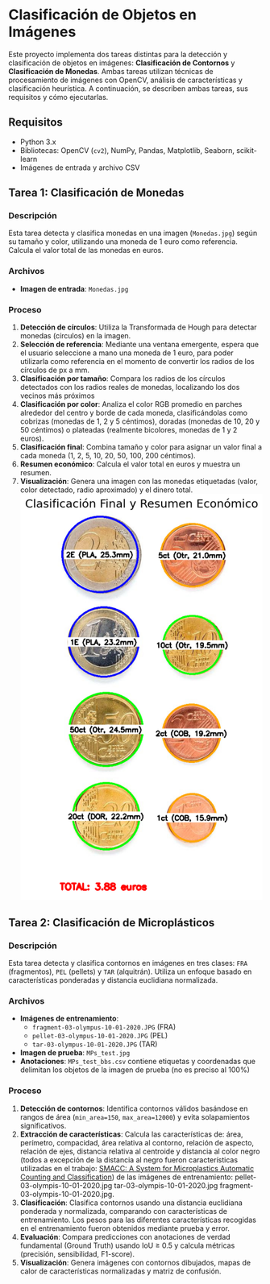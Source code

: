 # Clasificación de Objetos en Imágenes

Este proyecto implementa dos tareas distintas para la detección y clasificación de objetos en imágenes: **Clasificación de Contornos** y **Clasificación de Monedas**. Ambas tareas utilizan técnicas de procesamiento de imágenes con OpenCV, análisis de características y clasificación heurística. A continuación, se describen ambas tareas, sus requisitos y cómo ejecutarlas.

## Requisitos
- Python 3.x
- Bibliotecas: OpenCV (`cv2`), NumPy, Pandas, Matplotlib, Seaborn, scikit-learn
- Imágenes de entrada y archivo CSV

## Tarea 1: Clasificación de Monedas
### Descripción
Esta tarea detecta y clasifica monedas en una imagen (`Monedas.jpg`) según su tamaño y color, utilizando una moneda de 1 euro como referencia. Calcula el valor total de las monedas en euros.

### Archivos
- **Imagen de entrada**: `Monedas.jpg`

### Proceso
1. **Detección de círculos**: Utiliza la Transformada de Hough para detectar monedas (círculos) en la imagen.
2. **Selección de referencia**: Mediante una ventana emergente, espera que el usuario seleccione a mano una moneda de 1 euro, para poder utilizarla como referencia en el momento de convertir los radios de los círculos de px a mm.
3. **Clasificación por tamaño**: Compara los radios de los círculos detectados con los radios reales de monedas, localizando los dos vecinos más próximos
4. **Clasificación por color**: Analiza el color RGB promedio en parches alrededor del centro y borde de cada moneda, clasificándolas como cobrizas (monedas de 1, 2 y 5 céntimos), doradas (monedas de 10, 20 y 50 céntimos) o plateadas (realmente bicolores, monedas de 1 y 2 euros).
5. **Clasificación final**: Combina tamaño y color para asignar un valor final a cada moneda (1, 2, 5, 10, 20, 50, 100, 200 céntimos).
6. **Resumen económico**: Calcula el valor total en euros y muestra un resumen.
7. **Visualización**: Genera una imagen con las monedas etiquetadas (valor, color detectado, radio aproximado) y el dinero total.
![alt text](image.png)
## Tarea 2: Clasificación de Microplásticos
### Descripción
Esta tarea detecta y clasifica contornos en imágenes en tres clases: `FRA` (fragmentos), `PEL` (pellets) y `TAR` (alquitrán). Utiliza un enfoque basado en características ponderadas y distancia euclidiana normalizada.

### Archivos
- **Imágenes de entrenamiento**:
  - `fragment-03-olympus-10-01-2020.JPG` (FRA)
  - `pellet-03-olympus-10-01-2020.JPG` (PEL)
  - `tar-03-olympus-10-01-2020.JPG` (TAR)
- **Imagen de prueba**: `MPs_test.jpg`
- **Anotaciones**: `MPs_test_bbs.csv` contiene etiquetas y coordenadas que delimitan los objetos de la imagen de prueba (no es preciso al 100%)

### Proceso
1. **Detección de contornos**: Identifica contornos válidos basándose en rangos de área (`min_area=150`, `max_area=12000`) y evita solapamientos significativos.
2. **Extracción de características**: Calcula las características de: área, perímetro, compacidad, área relativa al contorno, relación de aspecto, relación de ejes, distancia relativa al centroide y distancia al color negro (todos a excepción de la distancia al negro fueron características utilizadas en el trabajo: [SMACC: A System for Microplastics Automatic Counting and Classification](https://doi.org/10.1109/ACCESS.2020.2970498)) de las imágenes de entrenamiento: pellet-03-olympis-10-01-2020.jpg tar-03-olympis-10-01-2020.jpg fragment-03-olympis-10-01-2020.jpg.
3. **Clasificación**: Clasifica contornos usando una distancia euclidiana ponderada y normalizada, comparando con características de entrenamiento. Los pesos para las diferentes características recogidas en el entrenamiento fueron obtenidos mediante prueba y error.
4. **Evaluación**: Compara predicciones con anotaciones de verdad fundamental (Ground Truth) usando IoU ≥ 0.5 y calcula métricas (precisión, sensibilidad, F1-score).
5. **Visualización**: Genera imágenes con contornos dibujados, mapas de calor de características normalizadas y matriz de confusión.
